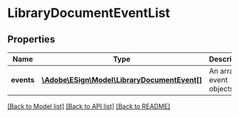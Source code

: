 # LibraryDocumentEventList

## Properties
Name | Type | Description | Notes
------------ | ------------- | ------------- | -------------
**events** | [**\Adobe\ESign\\Model\LibraryDocumentEvent[]**](LibraryDocumentEvent.md) | An array of event objects. | [optional] 

[[Back to Model list]](../README.md#documentation-for-models) [[Back to API list]](../README.md#documentation-for-api-endpoints) [[Back to README]](../README.md)


